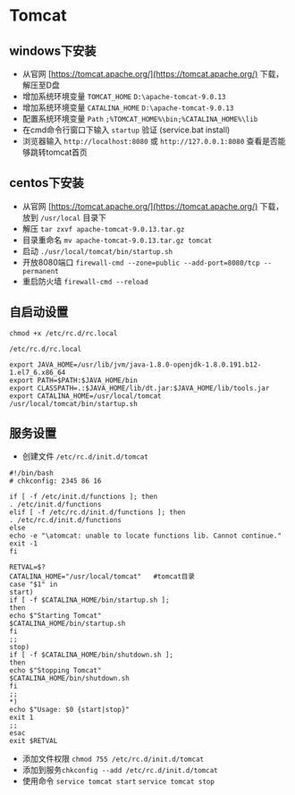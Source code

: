 # Tomcat

## windows下安装

* 从官网 [https://tomcat.apache.org/](https://tomcat.apache.org/) 下载，解压至D盘
* 增加系统环境变量 `TOMCAT_HOME`  `D:\apache-tomcat-9.0.13`
* 增加系统环境变量 `CATALINA_HOME`  `D:\apache-tomcat-9.0.13`
* 配置系统环境变量 `Path`  `;%TOMCAT_HOME%\bin;%CATALINA_HOME%\lib`
* 在cmd命令行窗口下输入 `startup` 验证 \(service.bat install\)
* 浏览器输入 `http://localhost:8080` 或 `http://127.0.0.1:8080` 查看是否能够跳转tomcat首页

## centos下安装

* 从官网 [https://tomcat.apache.org/](https://tomcat.apache.org/) 下载，放到 `/usr/local` 目录下
* 解压 `tar zxvf apache-tomcat-9.0.13.tar.gz`
* 目录重命名 `mv apache-tomcat-9.0.13.tar.gz tomcat`
* 启动 `./usr/local/tomcat/bin/startup.sh`
* 开放8080端口 `firewall-cmd --zone=public --add-port=8080/tcp --permanent`
* 重启防火墙 `firewall-cmd --reload`

## 自启动设置

`chmod +x /etc/rc.d/rc.local`

```text
/etc/rc.d/rc.local

export JAVA_HOME=/usr/lib/jvm/java-1.8.0-openjdk-1.8.0.191.b12-1.el7_6.x86_64
export PATH=$PATH:$JAVA_HOME/bin
export CLASSPATH=.:$JAVA_HOME/lib/dt.jar:$JAVA_HOME/lib/tools.jar
export CATALINA_HOME=/usr/local/tomcat
/usr/local/tomcat/bin/startup.sh
```

## 服务设置

* 创建文件 `/etc/rc.d/init.d/tomcat`

```text
#!/bin/bash
# chkconfig: 2345 86 16

if [ -f /etc/init.d/functions ]; then
. /etc/init.d/functions
elif [ -f /etc/rc.d/init.d/functions ]; then
. /etc/rc.d/init.d/functions
else
echo -e "\atomcat: unable to locate functions lib. Cannot continue."
exit -1
fi

RETVAL=$?
CATALINA_HOME="/usr/local/tomcat"   #tomcat目录
case "$1" in
start)
if [ -f $CATALINA_HOME/bin/startup.sh ];
then
echo $"Starting Tomcat"
$CATALINA_HOME/bin/startup.sh
fi
;;
stop)
if [ -f $CATALINA_HOME/bin/shutdown.sh ];
then
echo $"Stopping Tomcat"
$CATALINA_HOME/bin/shutdown.sh
fi
;;
*)
echo $"Usage: $0 {start|stop}"
exit 1
;;
esac
exit $RETVAL
```

* 添加文件权限 `chmod 755 /etc/rc.d/init.d/tomcat`
* 添加到服务`chkconfig --add /etc/rc.d/init.d/tomcat`
* 使用命令 `service tomcat start` `service tomcat stop`


